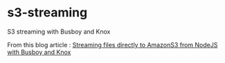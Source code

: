 s3-streaming
============

S3 streaming with Busboy and Knox

From this blog article : [Streaming files directly to AmazonS3 from NodeJS with Busboy and Knox](http://thau.me)
